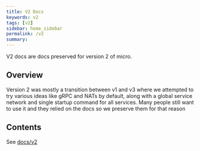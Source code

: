 ```yaml
---
title: V2 Docs
keywords: v2
tags: [v2]
sidebar: home_sidebar
permalink: /v2
summary:
---
```


V2 docs are docs preserved for version 2 of micro.

## Overview

Version 2 was mostly a transition between v1 and v3 where we attempted to try various ideas like gRPC and NATs by default, 
along with a global service network and single startup command for all services. Many people still want to use it and 
they relied on the docs so we preserve them for that reason

## Contents

See [docs/v2](https://github.com/2637309949/micro/tree/master/docs/v2)
